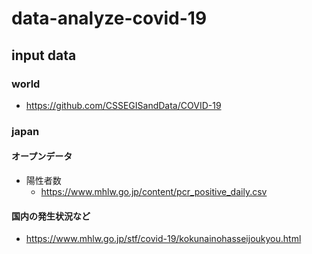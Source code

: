 # data-analyze-covid-19

## input data

### world
- https://github.com/CSSEGISandData/COVID-19

### japan
#### オープンデータ
- 陽性者数
  - https://www.mhlw.go.jp/content/pcr_positive_daily.csv


#### 国内の発生状況など
  - https://www.mhlw.go.jp/stf/covid-19/kokunainohasseijoukyou.html

